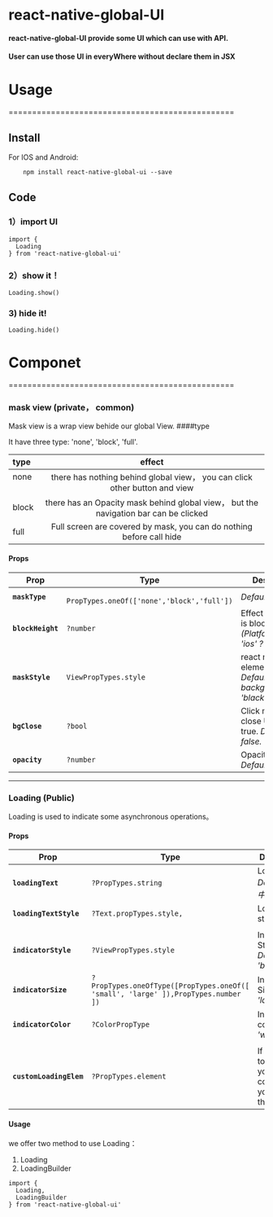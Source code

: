 # react-native-global-UI

#### react-native-global-UI provide some UI which can use with API.
#### User can use those UI in everyWhere without declare them in JSX


# Usage
================================================

## Install

For IOS and Android:

```
    npm install react-native-global-ui --save
```

## Code

### 1）import UI

```
import {
  Loading
} from 'react-native-global-ui'
```

### 2）show it！

```
Loading.show()
```

### 3) hide it!

```
Loading.hide()
```

# Componet
================================================

### mask view (private， common)

Mask view is a wrap view behide our global View. 
####type

It have three type: 'none', 'block', 'full'.

| type      | effect  |
| :-------- | :--: |
| none   |  there has nothing behind global view， you can click other button and view |
| block   | there has an Opacity mask behind global view， but the navigation bar can be clicked    |
| full   |  Full screen are covered by mask, you can do nothing before call hide   |

#### Props

| Prop | Type | Description |
|---|---|---|
|**`maskType`**|` PropTypes.oneOf(['none','block','full'])`| _Default full._|
|**`blockHeight`**|`?number`|Effect when type is block. _Default (Platform.OS === 'ios' ? 44 : 56)._|
|**`maskStyle`**|`ViewPropTypes.style`|react native element style.  _Default { backgroundColor: 'black'}._|
|**`bgClose`**|`?bool`|Click mask to close UI when true. _Default false._|
|**`opacity`**|`?number`|Opacity of mask _Default 0.3._|

*****************************************

### Loading (Public) 

Loading is used to indicate some asynchronous operations。

#### Props

| Prop | Type | Description |
|---|---|---|
|**`loadingText`**|`?PropTypes.string`|Loading text. _Default 加载中._|
|**`loadingTextStyle`**|`?Text.propTypes.style,`|Loading text style|
||||
|**`indicatorStyle`**|`?ViewPropTypes.style`|Indicator Style.  _Default { : 'black'}._|
|**`indicatorSize`**|`?PropTypes.oneOfType([PropTypes.oneOf([ 'small', 'large' ]),PropTypes.number ])`|Indicator Size. _Default 'large'._|
|**`indicatorColor`**|`?ColorPropType`|Indicator color  _Default 'white'._|
||||
|**`customLoadingElem`**|`?PropTypes.element`|If you need to customize your own components, you can use this props|

#### Usage

we offer two method to use Loading：

1. Loading 
2. LoadingBuilder

```
import {
  Loading,
  LoadingBuilder
} from 'react-native-global-ui'
```
